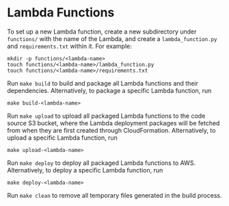 # Lambda Functions

To set up a new Lambda function, create a new subdirectory under `functions/` with the name of the Lambda, and create a `lambda_function.py` and `requirements.txt` within it. For example:

```shell
mkdir -p functions/<lambda-name>
touch functions/<lambda-name>/lambda_function.py
touch functions/<lambda-name>/requirements.txt
```

Run `make build` to build and package all Lambda functions and their dependencies. Alternatively, to package a specific Lambda function, run

```shell
make build-<lambda-name>
```

Run `make upload` to upload all packaged Lambda functions to the code source S3 bucket, where the Lambda deployment packages will be fetched from when they are first created through CloudFormation. Alternatively, to upload a specific Lambda function, run

```shell
make upload-<lambda-name>
```

Run `make deploy` to deploy all packaged Lambda functions to AWS. Alternatively, to deploy a specific Lambda function, run

```shell
make deploy-<lambda-name>
```

Run `make clean` to remove all temporary files generated in the build process.
